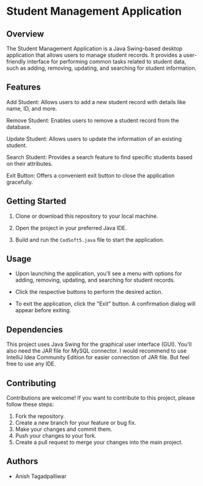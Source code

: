 # Student Management Application

## Overview
The Student Management Application is a Java Swing-based desktop application that allows users to manage student records. It provides a user-friendly interface for performing common tasks related to student data, such as adding, removing, updating, and searching for student information.

## Features
Add Student: Allows users to add a new student record with details like name, ID, and more.

Remove Student: Enables users to remove a student record from the database.

Update Student: Allows users to update the information of an existing student.

Search Student: Provides a search feature to find specific students based on their attributes.

Exit Button: Offers a convenient exit button to close the application gracefully.

## Getting Started
1. Clone or download this repository to your local machine.

2. Open the project in your preferred Java IDE.

3. Build and run the `CodSoft5.java` file to start the application.

## Usage
- Upon launching the application, you'll see a menu with options for adding, removing, updating, and searching for student records.

- Click the respective buttons to perform the desired action.

- To exit the application, click the "Exit" button. A confirmation dialog will appear before exiting.

## Dependencies
This project uses Java Swing for the graphical user interface (GUI).
You'll also need the JAR file for MySQL connector.
I would recommend to use IntelliJ Idea Community Edition for easier connection of JAR file.
But feel free to use any IDE.

## Contributing
Contributions are welcome! If you want to contribute to this project, please follow these steps:
1. Fork the repository.
2. Create a new branch for your feature or bug fix.
3. Make your changes and commit them.
4. Push your changes to your fork.
5. Create a pull request to merge your changes into the main project.

## Authors
- Anish Tagadpalliwar
